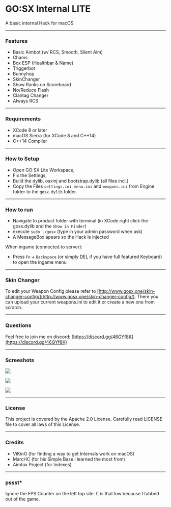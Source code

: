 # GO:SX Internal LITE

A basic internal Hack for macOS
___

### Features

- Basic Aimbot (w/ RCS, Smooth, Silent Aim)
- Chams
- Box ESP (Healthbar & Name)
- Triggerbot
- Bunnyhop
- SkinChanger
- Show Ranks on Scoreboard
- No/Reduce Flash
- Clantag Changer
- Always RCS 

___

### Requirements
- XCode 8 or later
- macOS Sierra (for XCode 8 and C++14)
- C++14 Compiler

___

### How to Setup

- Open GO:SX Lite Workspace,
- Fix the Settings,
- Build the dylib, osxinj and bootstrap.dylib (all files incl.)
- Copy the Files `settings.ini`, `menu.ini` and `weapons.ini` from Engine folder to the `gosx.dylib` folder.

___

### How to run

- Navigate to product folder with terminal (in XCode right click the gosx.dylib and the `Show in Finder`)
- execute `sudo ./gosx` (type in your admin password when ask)
- A MessageBox apears so the Hack is injected

When ingame (connected to server):

- Press `Fn` + `Backspace` (or simply DEL if you have full featured Keyboard) to open the ingame menu

___

### Skin Changer

To edit your Weapon Config please refer to [http://www.gosx.one/skin-changer-config/](http://www.gosx.one/skin-changer-config/).
There you can upload your current weapons.ini to edit it or create a new one from scratch.

___

### Questions

Feel free to join me on discord:
[https://discord.gg/46GYf8K](https://discord.gg/46GYf8K)

___

### Screeshots

![](https://image.ibb.co/jT588v/Bildschirmfoto_2017_03_28_um_18_39_41.png)

![](https://image.ibb.co/eT0VMF/Bildschirmfoto_2017_03_28_um_18_40_20.png)

![](https://image.ibb.co/hBp1Tv/Bildschirmfoto_2017_03_28_um_18_48_14.png)

___

### License

This project is covered by the Apache 2.0 License. Carefully read LICENSE file to cover all laws of this License.

___

### Credits

- ViKinG (for finding a way to get Internals work on macOS)
- MarcHC (for his Simple Base i learned the most from)
- Aimtux Project (for Indexes)

___

### pssst*

Ignore the FPS Counter on the left top site. It is that low because I tabbed out of the game.